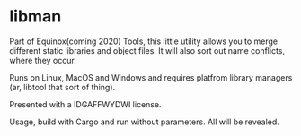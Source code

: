 # libman

Part of Equinox(coming 2020) Tools, this little utility allows you to merge different static libraries and object files. 
It will also sort out name conflicts, where they occur.

Runs on Linux, MacOS and Windows and requires platfrom library managers (ar, libtool that sort of thing).

Presented with a IDGAFFWYDWI license.

Usage, build with Cargo and run without parameters. All will be revealed.
